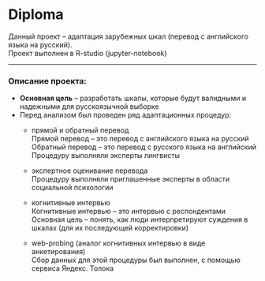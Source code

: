 # Diploma
Данный проект – адаптация зарубежных шкал (перевод с английского языка на русский).   
Проект выполнен в R-studio (jupyter-notebook)

--- 
### Описание проекта:
- **Основная цель** – разработать шкалы, которые будут валидными и надежными для русскоязычной выборке
- Перед анализом был проведен ряд адаптационных процедур:
  - прямой и обратный перевод  
  Прямой перевод – это перевод с английского языка на русский   
  Обратный перевод – это перевод с русского языка на английский   
  Процедуру выполняли эксперты лингвисты
  
  - экспертное оценивание перевода  
  Процедуру выполняли приглашенные эксперты в области социальной психологии 
  
  - когнитивные интервью  
  Когнитивные интервью – это интервью с респондентами   
  Основная цель – понять, как люди интерпретируют суждения в шкалах (для их последующей корректировки)
  
  - web-probing (аналог когнитивных интервью в виде анкетирования)   
  Сбор данных для этой процедуры был выполнен, с помощью сервиса Яндекс. Толока 
